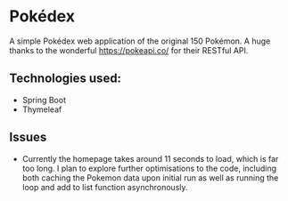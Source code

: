 # Pokédex

A simple Pokédex web application of the original 150 Pokémon.
A huge thanks to the wonderful https://pokeapi.co/ for their RESTful API.

## Technologies used:
- Spring Boot
- Thymeleaf

## Issues
- Currently the homepage takes around 11 seconds to load, which is far too long. I plan to explore further optimisations to the code, including both caching the Pokemon data upon initial run as well as running the loop and add to list function asynchronously.